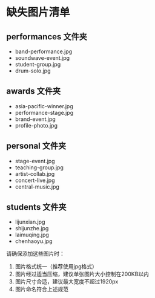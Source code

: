 # 缺失图片清单

## performances 文件夹
- band-performance.jpg
- soundwave-event.jpg
- student-group.jpg
- drum-solo.jpg

## awards 文件夹
- asia-pacific-winner.jpg
- performance-stage.jpg
- brand-event.jpg
- profile-photo.jpg

## personal 文件夹
- stage-event.jpg
- teaching-group.jpg
- artist-collab.jpg
- concert-live.jpg
- central-music.jpg

## students 文件夹
- lijunxian.jpg
- shijunzhe.jpg
- laimuqing.jpg
- chenhaoyu.jpg

请确保添加这些图片时：
1. 图片格式统一（推荐使用jpg格式）
2. 图片经过适当压缩，建议单张图片大小控制在200KB以内
3. 图片尺寸合适，建议最大宽度不超过1920px
4. 图片命名符合上述规范
